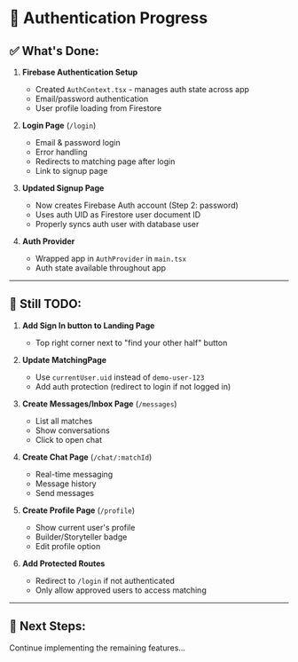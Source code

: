# 🔐 Authentication Progress

## ✅ What's Done:

1. **Firebase Authentication Setup**
   - Created `AuthContext.tsx` - manages auth state across app
   - Email/password authentication
   - User profile loading from Firestore

2. **Login Page** (`/login`)
   - Email & password login
   - Error handling
   - Redirects to matching page after login
   - Link to signup page

3. **Updated Signup Page**
   - Now creates Firebase Auth account (Step 2: password)
   - Uses auth UID as Firestore user document ID
   - Properly syncs auth user with database user

4. **Auth Provider**
   - Wrapped app in `AuthProvider` in `main.tsx`
   - Auth state available throughout app

---

## 🚧 Still TODO:

1. **Add Sign In button to Landing Page**
   - Top right corner next to "find your other half" button

2. **Update MatchingPage**
   - Use `currentUser.uid` instead of `demo-user-123`
   - Add auth protection (redirect to login if not logged in)

3. **Create Messages/Inbox Page** (`/messages`)
   - List all matches
   - Show conversations
   - Click to open chat

4. **Create Chat Page** (`/chat/:matchId`)
   - Real-time messaging
   - Message history
   - Send messages

5. **Create Profile Page** (`/profile`)
   - Show current user's profile
   - Builder/Storyteller badge
   - Edit profile option

6. **Add Protected Routes**
   - Redirect to `/login` if not authenticated
   - Only allow approved users to access matching

---

## 🔧 Next Steps:

Continue implementing the remaining features...

